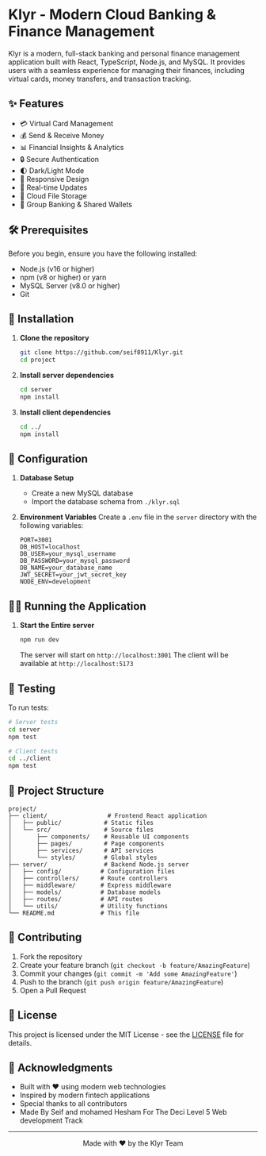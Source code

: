 # Klyr - Modern Cloud Banking & Finance Management

Klyr is a modern, full-stack banking and personal finance management application built with React, TypeScript, Node.js, and MySQL. It provides users with a seamless experience for managing their finances, including virtual cards, money transfers, and transaction tracking.

## ✨ Features

- 💳 Virtual Card Management
- 💰 Send & Receive Money
- 📊 Financial Insights & Analytics
- 🔒 Secure Authentication
- 🌓 Dark/Light Mode
- 📱 Responsive Design
- 🚀 Real-time Updates
- 💾 Cloud File Storage
- 🤝 Group Banking & Shared Wallets

## 🛠 Prerequisites

Before you begin, ensure you have the following installed:

- Node.js (v16 or higher)
- npm (v8 or higher) or yarn
- MySQL Server (v8.0 or higher)
- Git

## 🚀 Installation

1. **Clone the repository**
   ```bash
   git clone https://github.com/seif8911/Klyr.git
   cd project
   ```

2. **Install server dependencies**
   ```bash
   cd server
   npm install
   ```

3. **Install client dependencies**
   ```bash
   cd ../
   npm install
   ```

## 🔧 Configuration

1. **Database Setup**
   - Create a new MySQL database
   - Import the database schema from `./klyr.sql`

2. **Environment Variables**
   Create a `.env` file in the `server` directory with the following variables:
   ```env
   PORT=3001
   DB_HOST=localhost
   DB_USER=your_mysql_username
   DB_PASSWORD=your_mysql_password
   DB_NAME=your_database_name
   JWT_SECRET=your_jwt_secret_key
   NODE_ENV=development
   ```

## 🏃‍♂️ Running the Application

1. **Start the Entire server**
   ```bash
   npm run dev
   ```
   The server will start on `http://localhost:3001`
   The client will be available at `http://localhost:5173`

## 🧪 Testing

To run tests:

```bash
# Server tests
cd server
npm test

# Client tests
cd ../client
npm test
```

## 📂 Project Structure

```
project/
├── client/                 # Frontend React application
│   ├── public/            # Static files
│   └── src/               # Source files
│       ├── components/    # Reusable UI components
│       ├── pages/         # Page components
│       ├── services/      # API services
│       └── styles/        # Global styles
├── server/                # Backend Node.js server
│   ├── config/           # Configuration files
│   ├── controllers/      # Route controllers
│   ├── middleware/       # Express middleware
│   ├── models/           # Database models
│   ├── routes/           # API routes
│   └── utils/            # Utility functions
└── README.md             # This file
```

## 🤝 Contributing

1. Fork the repository
2. Create your feature branch (`git checkout -b feature/AmazingFeature`)
3. Commit your changes (`git commit -m 'Add some AmazingFeature'`)
4. Push to the branch (`git push origin feature/AmazingFeature`)
5. Open a Pull Request

## 📄 License

This project is licensed under the MIT License - see the [LICENSE](LICENSE) file for details.

## 🙏 Acknowledgments

- Built with ❤️ using modern web technologies
- Inspired by modern fintech applications
- Special thanks to all contributors
- Made By Seif and mohamed Hesham For The Deci Level 5 Web development Track
---

<div align="center">
  Made with ❤️ by the Klyr Team
</div>
